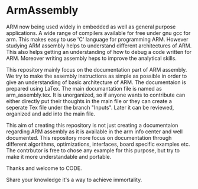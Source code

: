 # ArmAssembly
ARM now being used widely in embedded as well as general purpose applications. A wide range of compilers available for free under gnu gcc for arm. This makes easy to use 'C' language for programming ARM. However studying ARM assembly helps to understand different architectures of ARM. This also helps getting an understanding of how to debug a code written for ARM. Moreover writing assembly heps to improve the analytical skills.

This repository mainly focus on the documentation part of ARM assembly. We try to make the assembly instructions as simple as possible in order to give an understanding of basic architecture of ARM. The documentaion is prepared using LaTex. The main documantation file is named as arm_assembly.tex. It is unorganized, so if anyone wants to contribute can either directly put their thoughts in the main file or they can create a seperate Tex file under the branch "Inputs". Later it can be reviewed, organized and add into the main file.

This aim of creating this repository is not just creating a documentaion regarding ARM assembly as it is available in the arm info center and well documented. This repository more focus on documentation through different algorithms, optimizations, interfaces, board specific examples etc. The contrbutor is free to chose any example for this purpose, but try to make it more understandable and portable.


Thanks and welcome to CODE.

Share your knowledge it's a way to achieve immortality.
